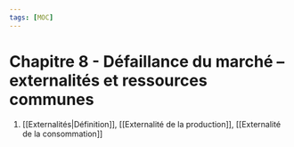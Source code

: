 ```yaml
---
tags: [MOC] 
---
```


# Chapitre 8 - Défaillance du marché – externalités et ressources communes
1. [[Externalités|Définition]], [[Externalité de la production]], [[Externalité de la consommation]]